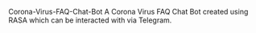 Corona-Virus-FAQ-Chat-Bot
A Corona Virus FAQ Chat Bot created using RASA which can be interacted with via Telegram.